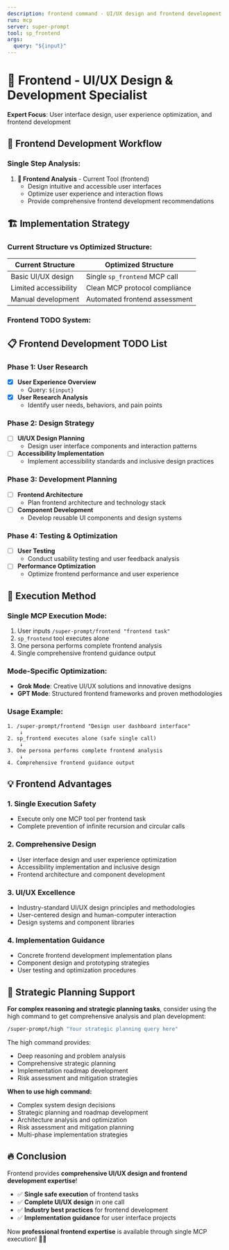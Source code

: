 ```yaml
---
description: frontend command - UI/UX design and frontend development
run: mcp
server: super-prompt
tool: sp_frontend
args:
  query: "${input}"
---
```


# 🎨 **Frontend - UI/UX Design & Development Specialist**

**Expert Focus**: User interface design, user experience optimization, and frontend development

## 🎯 **Frontend Development Workflow**

### **Single Step Analysis:**

1. **🎨 Frontend Analysis** - Current Tool (frontend)
   - Design intuitive and accessible user interfaces
   - Optimize user experience and interaction flows
   - Provide comprehensive frontend development recommendations

## 🏗️ **Implementation Strategy**

### **Current Structure vs Optimized Structure:**

| **Current Structure** | **Optimized Structure** |
|----------------------|-------------------------|
| Basic UI/UX design | Single `sp_frontend` MCP call |
| Limited accessibility | Clean MCP protocol compliance |
| Manual development | Automated frontend assessment |

### **Frontend TODO System:**

## 📋 **Frontend Development TODO List**

### Phase 1: User Research
- [x] **User Experience Overview**
  - Query: `${input}`
- [x] **User Research Analysis**
  - Identify user needs, behaviors, and pain points

### Phase 2: Design Strategy
- [ ] **UI/UX Design Planning**
  - Design user interface components and interaction patterns
- [ ] **Accessibility Implementation**
  - Implement accessibility standards and inclusive design practices

### Phase 3: Development Planning
- [ ] **Frontend Architecture**
  - Plan frontend architecture and technology stack
- [ ] **Component Development**
  - Develop reusable UI components and design systems

### Phase 4: Testing & Optimization
- [ ] **User Testing**
  - Conduct usability testing and user feedback analysis
- [ ] **Performance Optimization**
  - Optimize frontend performance and user experience

## 🚀 **Execution Method**

### **Single MCP Execution Mode:**
1. User inputs `/super-prompt/frontend "frontend task"`
2. `sp_frontend` tool executes alone
3. One persona performs complete frontend analysis
4. Single comprehensive frontend guidance output

### **Mode-Specific Optimization:**
- **Grok Mode**: Creative UI/UX solutions and innovative designs
- **GPT Mode**: Structured frontend frameworks and proven methodologies

### **Usage Example:**
```
1. /super-prompt/frontend "Design user dashboard interface"
    ↓
2. sp_frontend executes alone (safe single call)
    ↓
3. One persona performs complete frontend analysis
    ↓
4. Comprehensive frontend guidance output
```

## 💡 **Frontend Advantages**

### **1. Single Execution Safety**
- Execute only one MCP tool per frontend task
- Complete prevention of infinite recursion and circular calls

### **2. Comprehensive Design**
- User interface design and user experience optimization
- Accessibility implementation and inclusive design
- Frontend architecture and component development

### **3. UI/UX Excellence**
- Industry-standard UI/UX design principles and methodologies
- User-centered design and human-computer interaction
- Design systems and component libraries

### **4. Implementation Guidance**
- Concrete frontend development implementation plans
- Component design and prototyping strategies
- User testing and optimization procedures

## 🧠 **Strategic Planning Support**

**For complex reasoning and strategic planning tasks**, consider using the high command to get comprehensive analysis and plan development:

```bash
/super-prompt/high "Your strategic planning query here"
```

The high command provides:
- Deep reasoning and problem analysis
- Comprehensive strategic planning
- Implementation roadmap development
- Risk assessment and mitigation strategies

**When to use high command:**
- Complex system design decisions
- Strategic planning and roadmap development
- Architecture analysis and optimization
- Risk assessment and mitigation planning
- Multi-phase implementation strategies

## 🔥 **Conclusion**

Frontend provides **comprehensive UI/UX design and frontend development expertise**!

- ✅ **Single safe execution** of frontend tasks
- ✅ **Complete UI/UX design** in one call
- ✅ **Industry best practices** for frontend development
- ✅ **Implementation guidance** for user interface projects

Now **professional frontend expertise** is available through single MCP execution! 🎨✨
